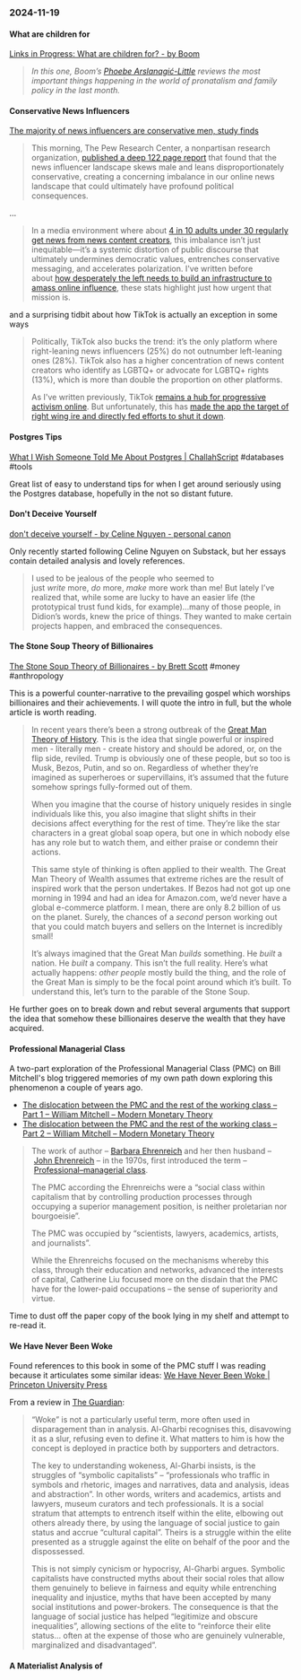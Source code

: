### 2024-11-19
#### What are children for
[Links in Progress: What are children for?  - by Boom](https://www.worksinprogress.news/p/links-in-progress-what-are-children)

> _In this one, Boom’s [Phoebe Arslanagić-Little](https://x.com/pmarslanagic?lang=en-GB) reviews the most important things happening in the world of pronatalism and family policy in the last month._

#### Conservative News Influencers
[The majority of news influencers are conservative men, study finds](https://www.usermag.co/p/the-majority-of-news-influencers)

> This morning, The Pew Research Center, a nonpartisan research organization, [published a deep 122 page report](https://www.pewresearch.org/journalism/2024/11/18/americas-news-influencers/) that found that the news influencer landscape skews male and leans disproportionately conservative, creating a concerning imbalance in our online news landscape that could ultimately have profound political consequences.

…

> In a media environment where about [4 in 10 adults under 30 regularly get news from news content creators](https://www.pewresearch.org/journalism/2024/11/18/americas-news-influencers/), this imbalance isn’t just inequitable—it’s a systemic distortion of public discourse that ultimately undermines democratic values, entrenches conservative messaging, and accelerates polarization. I've written before about [how desperately the left needs to build an infrastructure to amass online influence](https://www.usermag.co/p/why-democrats-wont-build-their-own), these stats highlight just how urgent that mission is.

and a surprising tidbit about how TikTok is actually an exception in some ways

> Politically, TikTok also bucks the trend: it’s the only platform where right-leaning news influencers (25%) do not outnumber left-leaning ones (28%). TikTok also has a higher concentration of news content creators who identify as LGBTQ+ or advocate for LGBTQ+ rights (13%), which is more than double the proportion on other platforms.
> 
> As I've written previously, TikTok [remains a hub for progressive activism online](https://www.washingtonpost.com/technology/2024/06/13/influencers-biden-tiktok-ban/). But unfortunately, this has [made the app the target of right wing ire and directly fed efforts to shut it down](https://www.theguardian.com/commentisfree/2024/mar/16/tiktok-ban-progressive-politics-activism).

#### Postgres Tips
[What I Wish Someone Told Me About Postgres | ChallahScript](https://challahscript.com/what_i_wish_someone_told_me_about_postgres?ref=labnotes.org) #databases #tools 

Great list of easy to understand tips for when I get around seriously using the Postgres database, hopefully in the not so distant future.

#### Don't Deceive Yourself
[don't deceive yourself - by Celine Nguyen - personal canon](https://www.personalcanon.com/p/dont-deceive-yourself)

Only recently started following Celine Nguyen on Substack, but her essays contain detailed analysis and lovely references.

> I used to be jealous of the people who seemed to just _write_ more, _do_ more, _make_ more work than me! But lately I’ve realized that, while some are lucky to have an easier life (the prototypical trust fund kids, for example)…many of those people, in Didion’s words, knew the price of things. They wanted to make certain projects happen, and embraced the consequences.

#### The Stone Soup Theory of Billionaires
[The Stone Soup Theory of Billionaires - by Brett Scott](https://www.asomo.co/p/the-stone-soup-theory-of-billionaires) #money #anthropology 

This is a powerful counter-narrative to the prevailing gospel which worships billionaires and their achievements. I will quote the intro in full, but the whole article is worth reading.

> In recent years there’s been a strong outbreak of the [Great Man Theory of History](https://en.wikipedia.org/wiki/Great_man_theory). This is the idea that single powerful or inspired men - literally men - create history and should be adored, or, on the flip side, reviled. Trump is obviously one of these people, but so too is Musk, Bezos, Putin, and so on. Regardless of whether they’re imagined as superheroes or supervillains, it’s assumed that the future somehow springs fully-formed out of them.
> 
> When you imagine that the course of history uniquely resides in single individuals like this, you also imagine that slight shifts in their decisions affect everything for the rest of time. They’re like the star characters in a great global soap opera, but one in which nobody else has any role but to watch them, and either praise or condemn their actions.
>
> This same style of thinking is often applied to their wealth. The Great Man Theory of Wealth assumes that extreme riches are the result of inspired work that the person undertakes. If Bezos had not got up one morning in 1994 and had an idea for Amazon.com, we’d never have a global e-commerce platform. I mean, there are only 8.2 billion of us on the planet. Surely, the chances of a _second_ person working out that you could match buyers and sellers on the Internet is incredibly small!
>
> It’s always imagined that the Great Man _builds_ something. He _built_ a nation. He _built_ a company. This isn’t the full reality. Here’s what actually happens: _other people_ mostly build the thing, and the role of the Great Man is simply to be the focal point around which it’s built. To understand this, let’s turn to the parable of the Stone Soup.

He further goes on to break down and rebut several arguments that support the idea that somehow these billionaires deserve the wealth that they have acquired.

#### Professional Managerial Class
A two-part exploration of the Professional Managerial Class (PMC) on Bill Mitchell's blog triggered memories of my own path down exploring this phenomenon a couple of years ago.

- [The dislocation between the PMC and the rest of the working class – Part 1 – William Mitchell – Modern Monetary Theory](https://billmitchell.org/blog/?p=62133)
- [The dislocation between the PMC and the rest of the working class – Part 2 – William Mitchell – Modern Monetary Theory](https://billmitchell.org/blog/?p=62174)

> The work of author – [Barbara Ehrenreich](https://en.wikipedia.org/wiki/Barbara_Ehrenreich) and her then husband – [John Ehrenreich](https://en.wikipedia.org/wiki/John_Ehrenreich) – in the 1970s, first introduced the term – [Professional–managerial class](https://en.wikipedia.org/wiki/Professional%E2%80%93managerial_class).
>
> The PMC according the Ehrenreichs were a “social class within capitalism that by controlling production processes through occupying a superior management position, is neither proletarian nor bourgoeisie”.
>
> The PMC was occupied by “scientists, lawyers, academics, artists, and journalists”.
>
> While the Ehrenreichs focused on the mechanisms whereby this class, through their education and networks, advanced the interests of capital, Catherine Liu focused more on the disdain that the PMC have for the lower-paid occupations – the sense of superiority and virtue.

Time to dust off the paper copy of the book lying in my shelf and attempt to re-read it.
#### We Have Never Been Woke
Found references to this book in some of the PMC stuff I was reading because it articulates some similar ideas: [We Have Never Been Woke | Princeton University Press](https://press.princeton.edu/books/hardcover/9780691232607/we-have-never-been-woke)

From a review in [The Guardian](https://www.theguardian.com/commentisfree/2024/nov/10/cosplaying-social-justice-is-the-new-elitist-way-of-elbowing-out-the-working-class):

> “Woke” is not a particularly useful term, more often used in disparagement than in analysis. Al-Gharbi recognises this, disavowing it as a slur, refusing even to define it. What matters to him is how the concept is deployed in practice both by supporters and detractors.
>
> The key to understanding wokeness, Al-Gharbi insists, is the struggles of “symbolic capitalists” – “professionals who traffic in symbols and rhetoric, images and narratives, data and analysis, ideas and abstraction”. In other words, writers and academics, artists and lawyers, museum curators and tech professionals. It is a social stratum that attempts to entrench itself within the elite, elbowing out others already there, by using the language of social justice to gain status and accrue “cultural capital”. Theirs is a struggle within the elite presented as a struggle against the elite on behalf of the poor and the dispossessed.
> 
> This is not simply cynicism or hypocrisy, Al-Gharbi argues. Symbolic capitalists have constructed myths about their social roles that allow them genuinely to believe in fairness and equity while entrenching inequality and injustice, myths that have been accepted by many social institutions and power-brokers. The consequence is that the language of social justice has helped “legitimize and obscure inequalities”, allowing sections of the elite to “reinforce their elite status… often at the expense of those who are genuinely vulnerable, marginalized and disadvantaged”.

#### A Materialist Analysis of 